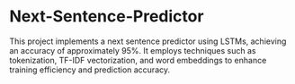 # Next-Sentence-Predictor
This project implements a next sentence predictor using LSTMs, achieving an accuracy of approximately 95%. It employs techniques such as tokenization, TF-IDF vectorization, and word embeddings to enhance training efficiency and prediction accuracy.

